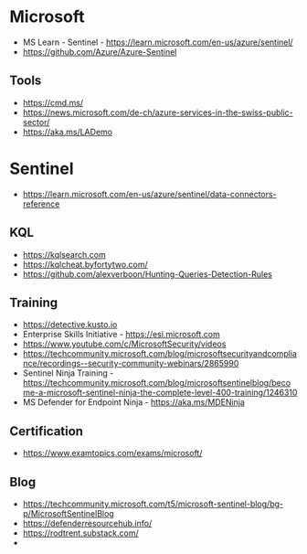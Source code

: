 # Microsoft
- MS Learn - Sentinel - https://learn.microsoft.com/en-us/azure/sentinel/
- https://github.com/Azure/Azure-Sentinel
  
## Tools
- https://cmd.ms/
- https://news.microsoft.com/de-ch/azure-services-in-the-swiss-public-sector/
- https://aka.ms/LADemo

# Sentinel
- https://learn.microsoft.com/en-us/azure/sentinel/data-connectors-reference

## KQL
- https://kqlsearch.com
- https://kqlcheat.byfortytwo.com/
- https://github.com/alexverboon/Hunting-Queries-Detection-Rules

## Training
- https://detective.kusto.io
- Enterprise Skills Initiative - https://esi.microsoft.com
- https://www.youtube.com/c/MicrosoftSecurity/videos
- https://techcommunity.microsoft.com/blog/microsoftsecurityandcompliance/recordings--security-community-webinars/2865990
- Sentinel Ninja Training - https://techcommunity.microsoft.com/blog/microsoftsentinelblog/become-a-microsoft-sentinel-ninja-the-complete-level-400-training/1246310
- MS Defender for Endpoint Ninja - https://aka.ms/MDENinja

## Certification
- https://www.examtopics.com/exams/microsoft/

## Blog
- https://techcommunity.microsoft.com/t5/microsoft-sentinel-blog/bg-p/MicrosoftSentinelBlog
- https://defenderresourcehub.info/
- https://rodtrent.substack.com/
- 
